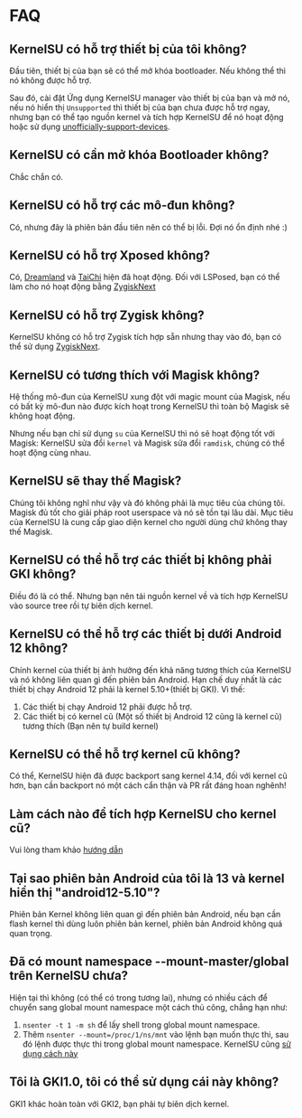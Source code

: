 # FAQ

## KernelSU có hỗ trợ thiết bị của tôi không?

Đầu tiên, thiết bị của bạn sẽ có thể mở khóa bootloader. Nếu không thể thì nó không được hỗ trợ.

Sau đó, cài đặt Ứng dụng KernelSU manager vào thiết bị của bạn và mở nó, nếu nó hiển thị `Unsupported` thì thiết bị của bạn chưa được hỗ trợ ngay, nhưng bạn có thể tạo nguồn kernel và tích hợp KernelSU để nó hoạt động hoặc sử dụng [unofficially-support-devices](unofficially-support-devices).

## KernelSU có cần mở khóa Bootloader không?

Chắc chắn có.

## KernelSU có hỗ trợ các mô-đun không?

Có, nhưng đây là phiên bản đầu tiên nên có thể bị lỗi. Đợi nó ổn định nhé :)

## KernelSU có hỗ trợ Xposed không?

Có, [Dreamland](https://github.com/canyie/Dreamland) và [TaiChi](https://taichi.cool) hiện đã hoạt động. Đối với LSPosed, bạn có thể làm cho nó hoạt động bằng [ZygiskNext](https://github.com/Dr-TSNG/ZygiskNext)

## KernelSU có hỗ trợ Zygisk không?

KernelSU không có hỗ trợ Zygisk tích hợp sẵn nhưng thay vào đó, bạn có thể sử dụng [ZygiskNext](https://github.com/Dr-TSNG/ZygiskNext).

## KernelSU có tương thích với Magisk không?

Hệ thống mô-đun của KernelSU xung đột với magic mount của Magisk, nếu có bất kỳ mô-đun nào được kích hoạt trong KernelSU thì toàn bộ Magisk sẽ không hoạt động.

Nhưng nếu bạn chỉ sử dụng `su` của KernelSU thì nó sẽ hoạt động tốt với Magisk: KernelSU sửa đổi `kernel` và Magisk sửa đổi `ramdisk`, chúng có thể hoạt động cùng nhau.

## KernelSU sẽ thay thế Magisk?

Chúng tôi không nghĩ như vậy và đó không phải là mục tiêu của chúng tôi. Magisk đủ tốt cho giải pháp root userspace và nó sẽ tồn tại lâu dài. Mục tiêu của KernelSU là cung cấp giao diện kernel cho người dùng chứ không thay thế Magisk.

## KernelSU có thể hỗ trợ các thiết bị không phải GKI không?

Điều đó là có thể. Nhưng bạn nên tải nguồn kernel về và tích hợp KernelSU vào source tree rồi tự biên dịch kernel.

## KernelSU có thể hỗ trợ các thiết bị dưới Android 12 không?

Chính kernel của thiết bị ảnh hưởng đến khả năng tương thích của KernelSU và nó không liên quan gì đến phiên bản Android. Hạn chế duy nhất là các thiết bị chạy Android 12 phải là kernel 5.10+(thiết bị GKI). Vì thế:

1. Các thiết bị chạy Android 12 phải được hỗ trợ.
2. Các thiết bị có kernel cũ (Một số thiết bị Android 12 cũng là kernel cũ) tương thích (Bạn nên tự build kernel)

## KernelSU có thể hỗ trợ kernel cũ không?

Có thể, KernelSU hiện đã được backport sang kernel 4.14, đối với kernel cũ hơn, bạn cần backport nó một cách cẩn thận và PR rất đáng hoan nghênh!

## Làm cách nào để tích hợp KernelSU cho kernel cũ?

Vui lòng tham khảo [hướng dẫn](how-to-integrate-for-non-gki)

## Tại sao phiên bản Android của tôi là 13 và kernel hiển thị "android12-5.10"?

Phiên bản Kernel không liên quan gì đến phiên bản Android, nếu bạn cần flash kernel thì dùng luôn phiên bản kernel, phiên bản Android không quá quan trọng.

## Đã có mount namespace --mount-master/global trên KernelSU chưa?

Hiện tại thì không (có thể có trong tương lai), nhưng có nhiều cách để chuyển sang global mount namespace một cách thủ công, chẳng hạn như:

1. `nsenter -t 1 -m sh` để lấy shell trong global mount namespace.
2. Thêm `nsenter --mount=/proc/1/ns/mnt` vào lệnh bạn muốn thực thi, sau đó lệnh được thực thi trong global mount namespace. KernelSU cũng [sử dụng cách này](https://github.com/tiann/KernelSU/blob/77056a710073d7a5f7ee38f9e77c9fd0b3256576/manager/app/src/main/java/me/wishu/kernelsu/ui/util/KsuCli.kt#L115)

## Tôi là GKI1.0, tôi có thể sử dụng cái này không?

GKI1 khác hoàn toàn với GKI2, bạn phải tự biên dịch kernel.
